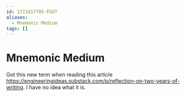 ```yaml
---
id: 1721617785-FGXT
aliases:
  - Mnemonic Medium
tags: []
---
```


# Mnemonic Medium

Got this new term when reading this article https://engineeringideas.substack.com/p/reflection-on-two-years-of-writing. I have no idea what it is.
